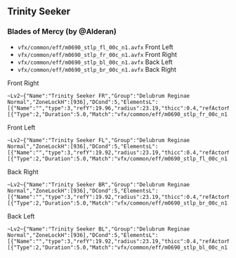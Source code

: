 ## Trinity Seeker
### Blades of Mercy (by @Alderan)
* `vfx/common/eff/m0690_stlp_fl_00c_n1.avfx` Front Left
* `vfx/common/eff/m0690_stlp_fr_00c_n1.avfx` Front Right
* `vfx/common/eff/m0690_stlp_bl_00c_n1.avfx` Back Left
* `vfx/common/eff/m0690_stlp_br_00c_n1.avfx` Back Right

Front Right
```
~Lv2~{"Name":"Trinity Seeker FR","Group":"Delubrum Reginae Normal","ZoneLockH":[936],"DCond":5,"ElementsL":[{"Name":"","type":3,"refY":19.96,"radius":23.19,"thicc":0.4,"refActorNPCNameID":9834,"FillStep":1.0,"refActorComparisonType":6,"includeHitbox":true,"includeRotation":true,"onlyVisible":true,"AdditionalRotation":0.7853982}],"UseTriggers":true,"Triggers":[{"Type":2,"Duration":5.0,"Match":"vfx/common/eff/m0690_stlp_fr_00c_n1.avfx","MatchDelay":9.0}]}
```
Front Left
```
~Lv2~{"Name":"Trinity Seeker FL","Group":"Delubrum Reginae Normal","ZoneLockH":[936],"DCond":5,"ElementsL":[{"Name":"","type":3,"refY":19.92,"radius":23.19,"thicc":0.4,"refActorNPCNameID":9834,"FillStep":1.0,"refActorComparisonType":6,"includeHitbox":true,"includeRotation":true,"onlyVisible":true,"AdditionalRotation":5.497787}],"UseTriggers":true,"Triggers":[{"Type":2,"Duration":5.0,"Match":"vfx/common/eff/m0690_stlp_fl_00c_n1.avfx","MatchDelay":9.0}]}
```
Back Right
```
~Lv2~{"Name":"Trinity Seeker BR","Group":"Delubrum Reginae Normal","ZoneLockH":[936],"DCond":5,"ElementsL":[{"Name":"","type":3,"refY":19.92,"radius":23.19,"thicc":0.4,"refActorNPCNameID":9834,"FillStep":1.0,"refActorComparisonType":6,"includeHitbox":true,"includeRotation":true,"onlyVisible":true,"AdditionalRotation":2.3614306}],"UseTriggers":true,"Triggers":[{"Type":2,"Duration":5.0,"Match":"vfx/common/eff/m0690_stlp_br_00c_n1.avfx","MatchDelay":9.0}]}
```
Back Left
```
~Lv2~{"Name":"Trinity Seeker BL","Group":"Delubrum Reginae Normal","ZoneLockH":[936],"DCond":5,"ElementsL":[{"Name":"","type":3,"refY":19.92,"radius":23.19,"thicc":0.4,"refActorNPCNameID":9834,"FillStep":1.0,"refActorComparisonType":6,"includeHitbox":true,"includeRotation":true,"onlyVisible":true,"AdditionalRotation":3.9269907}],"UseTriggers":true,"Triggers":[{"Type":2,"Duration":5.0,"Match":"vfx/common/eff/m0690_stlp_bl_00c_n1.avfx","MatchDelay":9.0}]}
```
